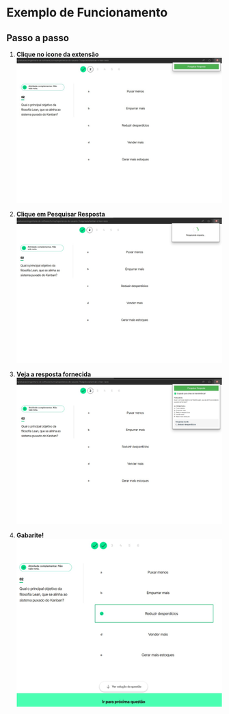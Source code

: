 # Exemplo de Funcionamento

## Passo a passo

1. **Clique no ícone da extensão**  
   <img src="screenshots/example_1.jpeg" width="600">

2. **Clique em Pesquisar Resposta**  
   <img src="screenshots/example_2.jpeg" width="600">

3. **Veja a resposta fornecida**  
   <img src="screenshots/example_3.jpeg" width="600">

4. **Gabarite!**  
   <img src="screenshots/example_4.jpeg" width="600">